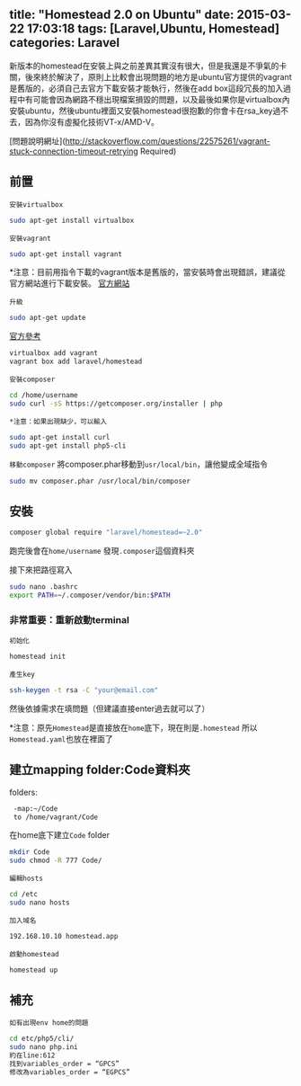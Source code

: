 title: "Homestead 2.0 on Ubuntu"
date: 2015-03-22 17:03:18
tags: [Laravel,Ubuntu, Homestead]
categories: Laravel
---

新版本的homestead在安裝上與之前差異其實沒有很大，但是我還是不爭氣的卡關，後來終於解決了，原則上比較會出現問題的地方是ubuntu官方提供的vagrant是舊版的，必須自己去官方下載安裝才能執行，然後在add box這段冗長的加入過程中有可能會因為網路不穩出現檔案損毀的問題，以及最後如果你是virtualbox內安裝ubuntu，然後ubuntu裡面又安裝homestead很抱歉的你會卡在rsa_key過不去，因為你沒有虛擬化技術VT-x/AMD-V。

<!-- more -->

[問題說明網址](http://stackoverflow.com/questions/22575261/vagrant-stuck-connection-timeout-retrying
Required)

## 前置
`安裝virtualbox`
``` bash
sudo apt-get install virtualbox
```

`安裝vagrant`
``` bash
sudo apt-get install vagrant
```

*注意：目前用指令下載的vagrant版本是舊版的，當安裝時會出現錯誤，建議從官方網站進行下載安裝。
[官方網站](https://www.vagrantup.com/)

`升級`
``` bash
sudo apt-get update
```

[官方參考](http://laravel.tw/docs/4.2/homestead)

``` bash
virtualbox add vagrant
vagrant box add laravel/homestead
```


`安裝composer`
``` bash
cd /home/username
sudo curl -sS https://getcomposer.org/installer | php
```

`*注意：如果出現缺少，可以輸入`
``` bash
sudo apt-get install curl
sudo apt-get install php5-cli
```

`移動composer`
將composer.phar移動到`usr/local/bin`，讓他變成全域指令
``` bash
sudo mv composer.phar /usr/local/bin/composer
```


## 安裝
``` bash
composer global require "laravel/homestead=~2.0"
```
跑完後會在`home/username` 發現`.composer`這個資料夾

接下來把路徑寫入
``` bash
sudo nano .bashrc
export PATH=~/.composer/vendor/bin:$PATH
```

### 非常重要：重新啟動terminal

`初始化`
``` bash
homestead init
```

`產生key`
``` bash
ssh-keygen -t rsa -C "your@email.com"
```
然後依據需求在填問題（但建議直接enter過去就可以了）

*注意：原先`Homestead`是直接放在`home`底下，現在則是`.homestead` 所以`Homestead.yaml`也放在裡面了


## 建立mapping folder:Code資料夾
folders:
``` bash
 -map:~/Code
 to /home/vagrant/Code
```
在home底下建立`Code` folder

``` bash
mkdir Code
sudo chmod -R 777 Code/
```

`編輯hosts`
``` bash
cd /etc
sudo nano hosts
```
`加入域名`
``` bash
192.168.10.10 homestead.app
```

`啟動homestead`
``` bash
homestead up
```
## 補充
`如有出現env home的問題`
``` bash
cd etc/php5/cli/
sudo nano php.ini
約在line:612
找到variables_order = “GPCS”
修改為variables_order = “EGPCS”
```